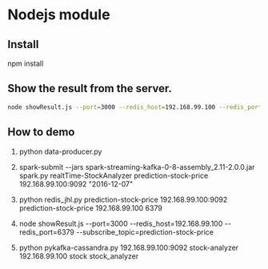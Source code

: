 # Nodejs module
## Install
npm install

## Show the result from the server.

```sh
node showResult.js --port=3000 --redis_host=192.168.99.100 --redis_port=6379 --subscribe_topic=average-stock-price
```

## How to demo
1. python data-producer.py

2. spark-submit --jars spark-streaming-kafka-0-8-assembly_2.11-2.0.0.jar spark.py realtTime-StockAnalyzer prediction-stock-price 192.168.99.100:9092 "2016-12-07"

3. python redis_jhl.py prediction-stock-price 192.168.99.100:9092 prediction-stock-price 192.168.99.100 6379

4. node showResult.js --port=3000 --redis_host=192.168.99.100 --redis_port=6379 --subscribe_topic=prediction-stock-price

5. python pykafka-cassandra.py 192.168.99.100:9092 stock-analyzer 192.168.99.100 stock stock_analyzer
